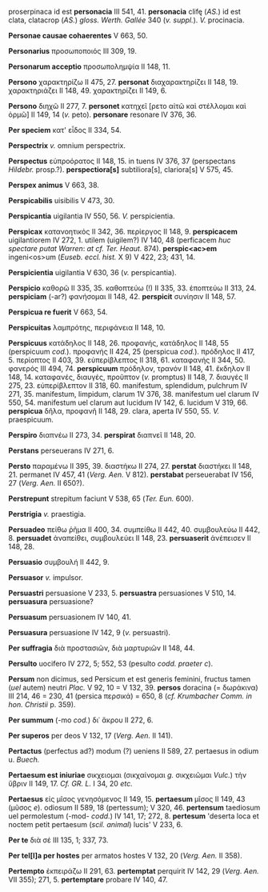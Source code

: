 proserpinaca id est **personacia** III 541, 41. **personacia** clifę
(*AS.*) id est clata, clatacrop (*AS.*) *gloss. Werth. Gallée* 340 (*v.
suppl.*). *V.* procinacia.

**Personae causae cohaerentes** V 663, 50.

**Personarius** προσωποποιός III 309, 19.

**Personarum acceptio** προσωπολημψία II 148, 11.

**Persono** χαρακτηρίζω II 475, 27. **personat** διαχαρακτηρίζει II 148,
19. χαρακτηριάζει II 148, 49. χαρακτηρίζει II 149, 6.

**Persono** διηχῶ II 277, 7. **personet** κατηχεῖ \[ρετο αἰτῶ καὶ
στέλλομαι καὶ ὁρμῶ\] II 149, 14 (*v.* peto). **personare** resonare IV
376, 36.

**Per speciem** κατ' εἶδος II 334, 54.

**Perspectrix** *v.* omnium perspectrix.

**Perspectus** εὐπροόρατος II 148, 15. in tuens IV 376, 37 (perspectans
*Hildebr.* prosp.?). **perspectiora\[s\]** subtiliora\[s\],
clariora\[s\] V 575, 45.

**Perspex animus** V 663, 38.

**Perspicabilis** uisibilis V 473, 30.

**Perspicantia** uigilantia IV 550, 56. *V.* perspicientia.

**Perspicax** κατανοητικός II 342, 36. περίεργος II 148, 9.
**perspicacem** uigilantiorem IV 272, 1. utilem (uigilem?) IV 140, 48
(perficacem *huc spectare putat Warren*: *at cf. Ter. Heaut.* 874).
**perspic\<ac\>em** ingeni\<os\>um (*Euseb. eccl. hist.* X 9) V 422, 23;
431, 14.

**Perspicientia** uigilantia V 630, 36 (*v.* perspicantia).

**Perspicio** καθορῶ II 335, 35. καθοπτεύω (!) II 335, 33. ἐποπτεύω II
313, 24. **perspiciam** (-ar?) φανήσομαι II 148, 42. **perspicit**
συνίησιν II 148, 57.

**Perspicua re fuerit** V 663, 54.

**Perspicuitas** λαμπρότης, περιφάνεια II 148, 10.

**Perspicuus** κατάδηλος II 148, 26. προφανής, κατάδηλος II 148, 55
(perspicuum *cod.*). προφανής II 424, 25 (perspicua *cod.*).
πρόδηλος II 417, 5. περίοπτος II 403, 39. εὐπερίβλεπτος II 318, 61.
καταφανής II 344, 50. φανερός III 494, 74. **perspicuum** πρόδηλον,
τρανόν II 148, 41. ἔκδηλον II 148, 14. καταφανές, διαυγές, προῦπτον (*v.*
promptus) II 148, 7. διαυγές II 275, 23. εὐπερίβλεπτον II 318, 60.
manifestum, splendidum, pulchrum IV 271, 35. manifestum, limpidum,
clarum 1V 376, 38. manifestum uel clarum IV 550, 54. manifestum uel
clarum aut lucidum IV 142, 6. lucidum V 319, 66. **perspicua** δῆλα,
προφανῆ II 148, 29. clara, aperta IV 550, 55. *V.* praespicuum.

**Perspiro** διαπνέω II 273, 34. **perspirat** διαπνεῖ II 148, 20.

**Perstans** perseuerans IV 271, 6.

**Persto** παραμένω II 395, 39. διαστήκω II 274, 27. **perstat**
διαστήκει II 148, 21. permanet IV 457, 41 (*Verg. Aen.* V 812).
**perstabat** perseuerabat IV 156, 27 (*Verg. Aen.* II 650?).

**Perstrepunt** strepitum faciunt V 538, 65 (*Ter. Eun.* 600).

**Perstrigia** *v.* praestigia.

**Persuadeo** πείθω ῥῆμα II 400, 34. συμπείθω II 442, 40. συμβουλεύω II
442, 8. **persuadet** ἀναπείθει, συμβουλεύει II 148, 23. **persuaserit**
ἀνέπεισεν II 148, 28.

**Persuasio** συμβουλή II 442, 9.

**Persuasor** *v.* impulsor.

**Persuastri** persuasione V 233, 5. **persuastra** persuasiones V 510,
14. **persuasura** persuasione?

**Persuasum** persuasionem IV 140, 41.

**Persuasura** persuasione IV 142, 9 (*v.* persuastri).

**Per suffragia** διὰ προστασιῶν, διὰ μαρτυριῶν II 148, 44.

**Persulto** uocifero IV 272, 5; 552, 53 (pesulto *codd. praeter c*).

**Persum** non dicimus, sed Persicum et est generis feminini, fructus
tamen (*uel* autem) neutri *Plac.* V 92, 10 = V 132, 39. **persos**
doracina (= δωράκινα) III 214, 46 = 230, 41 (persica περσικά) = 650, 8
(*cf. Krumbacher Comm. in hon. Christii* p. 359).

**Per summum** (-mo *cod.*) δι᾽ ἄκρου II 272, 6.

**Per superos** per deos V 132, 17 (*Verg. Aen.* II 141).

**Pertactus** (perfectus ad?) modum (?) ueniens II 589, 27. pertaesus in
odium u. *Buech.*

**Pertaesum est iniuriae** σικχειομαι (σικχαίνομαι *g.* σικχειῶμαι
*Vulc.*) τὴν ὕβριν II 149, 17. *Cf. GR. L.* I 34, 20 *etc.*

**Pertaesus** εἰς μῖσος γενησόμενος II 149, 15. **pertaesum** μῖσος II
149, 43 (μῦσος *e*). odiosum II 589, 18 (pertessum); V 320, 46.
**pertensum** taediosum uel permolestum (-mod- *codd.*) IV 141, 17; 272,
8. **pertesum** 'deserta loca et noctem petit pertaesum (*scil. animal*)
lucis' V 233, 6.

**Per te** διὰ σέ III 135, 1; 337, 73.

**Per tel\[l\]a per hostes** per armatos hostes V 132, 20 (*Verg. Aen.*
II 358).

**Pertempto** ἐκπειράζω II 291, 63. **pertemptat** perquirit IV 142, 29
(*Verg. Aen.* VII 355); 271, 5. **pertemptare** probare IV 140, 47.
